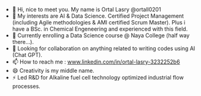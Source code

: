 - 👋 Hi, nice to meet you. My name is Ortal Lasry @ortall0201
- 👀 My interests are AI & Data Science. Certified Project Management (including Agile methodologies & AMI certified Scrum Master). Plus i have a  BSc. in Chemical Engeneering and experienced with this field.
- 🌱 Currently enrolling a Data Science course @ Naya College (half way there...).
- 💞️ Looking for collaboration on anything related to writing codes using AI (Chat GPT).
- 📫 How to reach me : www.linkedin.com/in/ortal-lasry-3232252b6
- 😄 Creativity is my middle name.
- ⚡ Led R&D for Alkaline fuel cell technology optimized industrial flow processes.

<!---
ortall0201/ortall0201 is a ✨ special ✨ repository because its `README.md` (this file) appears on your GitHub profile.
You can click the Preview link to take a look at your changes.
--->
